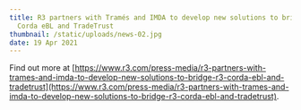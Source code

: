```yaml
---
title: R3 partners with Tramés and IMDA to develop new solutions to bridge R3
  Corda eBL and TradeTrust
thumbnail: /static/uploads/news-02.jpg
date: 19 Apr 2021
---
```


Find out more at [https://www.r3.com/press-media/r3-partners-with-trames-and-imda-to-develop-new-solutions-to-bridge-r3-corda-ebl-and-tradetrust](https://www.r3.com/press-media/r3-partners-with-trames-and-imda-to-develop-new-solutions-to-bridge-r3-corda-ebl-and-tradetrust).
